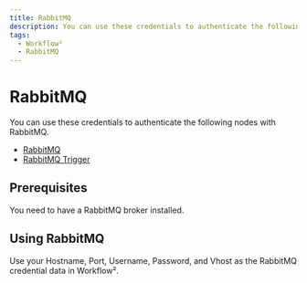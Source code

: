 ```yaml
---
title: RabbitMQ
description: You can use these credentials to authenticate the following nodes with RabbitMQ. Find the Prerequisites and how using RabbitMQ.
tags:
  - Workflow²
  - RabbitMQ
---
```

# RabbitMQ

You can use these credentials to authenticate the following nodes with RabbitMQ.
- [RabbitMQ](/workflow/integrations/nodes/n8n-nodes-base.rabbitmq/)
- [RabbitMQ Trigger](/workflow/integrations/trigger-nodes/n8n-nodes-base.rabbitmqTrigger/)

## Prerequisites

You need to have a RabbitMQ broker installed.

## Using RabbitMQ

Use your Hostname, Port, Username, Password, and Vhost as the RabbitMQ credential data in Workflow².
